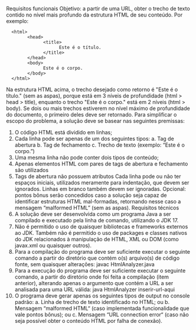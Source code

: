 Requisitos funcionais
Objetivo: a partir de uma URL, obter o trecho de texto contido no
nível mais profundo da estrutura HTML de seu conteúdo. Por
exemplo:

      <html>
            <head>
                  <title>
                        Este é o título.
                  </title>
            </head>
            <body>
                  Este é o corpo.
            </body>
      </html>
      
Na estrutura HTML acima, o trecho desejado como retorno é "Este é o título." (sem as aspas), porque está em 3 níveis de profundidade (html > head > title), enquanto o trecho "Este é o corpo." está em 2 níveis (html > body). Se dois ou mais trechos estiverem no nível máximo de profundidade do documento, o primeiro deles deve ser retornado.
Para simplificar o escopo do problema, a solução deve se basear nas seguintes premissas:
1. O código HTML está dividido em linhas;
2. Cada linha pode ser apenas de um dos seguintes tipos:
a. Tag de abertura 
b. Tag de fechamento 
c. Trecho de texto (exemplo: “Este é o corpo.”)
3. Uma mesma linha não pode conter dois tipos de conteúdo;
4. Apenas elementos HTML com pares de tags de abertura e fechamento são utilizados 
5. Tags de abertura não possuem atributos 
Cada linha pode ou não ter espaços iniciais, utilizados meramente para indentação, que devem ser ignorados. Linhas em branco também devem ser ignoradas.
Opcional: pontos bônus serão concedidos caso a solução seja capaz de identificar estruturas HTML mal-formadas, retornando nesse caso a mensagem “malformed HTML” (sem as aspas).
Requisitos técnicos
1. A solução deve ser desenvolvida como um programa Java a ser compilado e executado pela linha de comando, utilizando o JDK 17.
2. Não é permitido o uso de quaisquer bibliotecas e frameworks externos ao JDK. Também não é permitido o uso de packages e classes nativos do JDK relacionados à manipulação de HTML, XML ou DOM (como javax.xml ou quaisquer outros).
3. Para a compilação do programa deve ser suficiente executar o seguinte comando a partir do diretório que contém o(s) arquivo(s) de código fonte, sem quaisquer alterações: javac HtmlAnalyzer.java
4. Para a execução do programa deve ser suficiente executar o seguinte comando, a partir do diretório onde foi feita a compilação (item anterior), alterando apenas o argumento que contém a URL a ser analisada para uma URL válida: java HtmlAnalyzer inserir-url-aqui
5. O programa deve gerar apenas os seguintes tipos de output no console padrão:
a. Linha de trecho de texto identificado no HTML; ou
b. Mensagem “malformed HTML“ (caso implementada funcionalidade que vale pontos bônus); ou
c. Mensagem “URL connection error“ (caso não seja possível obter o conteúdo HTML por falha de conexão).

